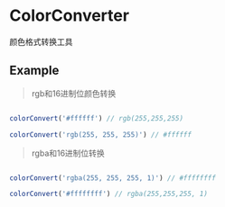 # ColorConverter
颜色格式转换工具

  ## Example

  >rgb和16进制位颜色转换
  ```javascript

  colorConvert('#ffffff') // rgb(255,255,255)

  colorConvert('rgb(255, 255, 255)') // #ffffff

  ```

  > rgba和16进制位转换

  ```javascript

  colorConvert('rgba(255, 255, 255, 1)') // #ffffffff

  colorConvert('#ffffffff') // rgba(255,255,255, 1)

  ```
